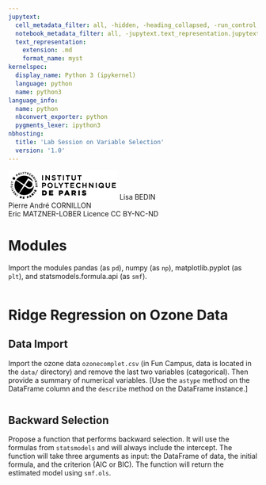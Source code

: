 ```yaml
---
jupytext:
  cell_metadata_filter: all, -hidden, -heading_collapsed, -run_control, -trusted
  notebook_metadata_filter: all, -jupytext.text_representation.jupytext_version, -jupytext.text_representation.format_version, -language_info.version, -language_info.codemirror_mode.version, -language_info.codemirror_mode, -language_info.file_extension, -language_info.mimetype, -toc
  text_representation:
    extension: .md
    format_name: myst
kernelspec:
  display_name: Python 3 (ipykernel)
  language: python
  name: python3
language_info:
  name: python
  nbconvert_exporter: python
  pygments_lexer: ipython3
nbhosting:
  title: 'Lab Session on Variable Selection'
  version: '1.0'
---
```


<div class="licence">
<span><img src="media/logo_IPParis.png" /></span>
<span>Lisa BEDIN<br />Pierre André CORNILLON<br />Eric MATZNER-LOBER</span>
<span>Licence CC BY-NC-ND</span>
</div>

# Modules

Import the modules pandas (as `pd`), numpy (as `np`), matplotlib.pyplot (as `plt`), and statsmodels.formula.api (as `smf`).

```{code-cell} python

```


# Ridge Regression on Ozone Data


## Data Import

Import the ozone data `ozonecomplet.csv` (in Fun Campus, data is located in the `data/` directory) and remove the last two variables (categorical). Then provide a summary of numerical variables. [Use the `astype` method on the DataFrame column and the `describe` method on the DataFrame instance.\]

```{code-cell} python

```


## Backward Selection

Propose a function that performs backward selection. It will use the formulas from `statsmodels` and will always include the intercept. The function will take three arguments as input: the DataFrame of data, the initial formula, and the criterion (AIC or BIC). The function will return the estimated model using `smf.ols`.

```{code-cell} python

```